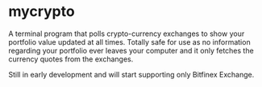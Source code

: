 # mycrypto
A terminal program that polls crypto-currency exchanges to show your portfolio value updated at all times.
Totally safe for use as no information regarding your portfolio ever leaves your computer and it only fetches the currency quotes from the exchanges.

Still in early development and will start supporting only Bitfinex Exchange.
